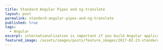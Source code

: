 ```yaml
---
title: Standard Angular Pipes and ng-translate
layout: post
permalink: standard-angular-pipes-and-ng-translate
published: true
tags:
  - Angular
excerpt: internationalization is important if you build Angular applications for a bigger audience. Learn how to use standard Angular pipes with ng-translate
featured_image: /assets/images/posts/feature_images/2017-02-23-standard-angular-pipes-and-ng-translate.jpg
---
```

